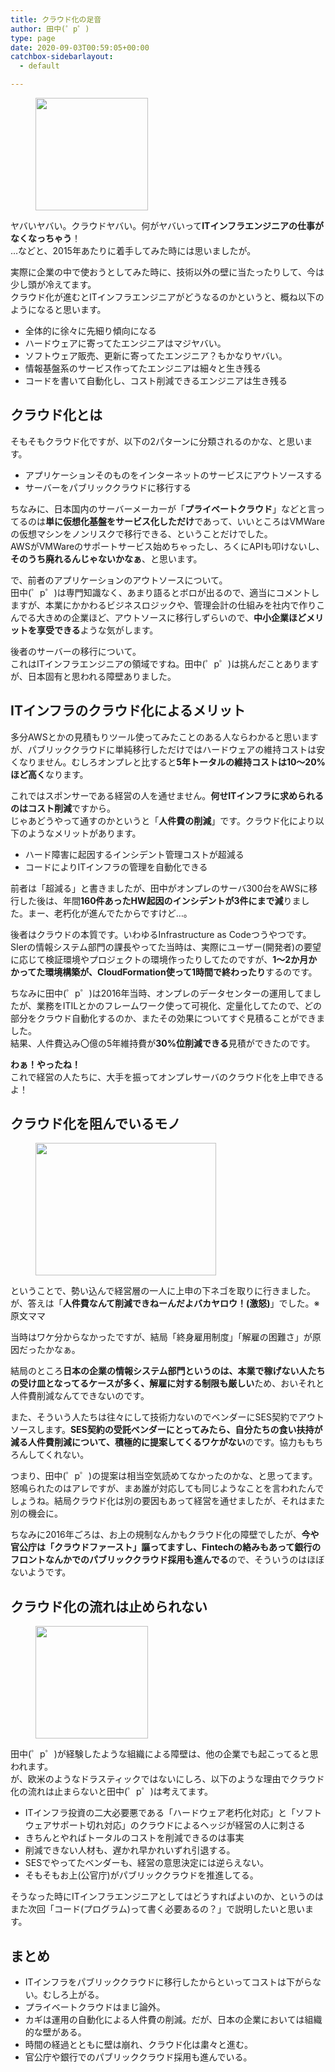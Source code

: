 ```yaml
---
title: クラウド化の足音
author: 田中(゜p゜)
type: page
date: 2020-09-03T00:59:05+00:00
catchbox-sidebarlayout:
  - default

---
```

<div class="wp-block-image">
  <figure class="aligncenter size-large"><img loading="lazy" width="180" height="180" src="/wp-content/uploads/2020/09/computer_cloud_system.png" alt="" class="wp-image-280" srcset="https://tmp-net.biz/wp-content/uploads/2020/09/computer_cloud_system.png 180w, https://tmp-net.biz/wp-content/uploads/2020/09/computer_cloud_system-150x150.png 150w" sizes="(max-width: 180px) 100vw, 180px" /></figure>
</div>

ヤバいヤバい。クラウドヤバい。何がヤバいって**ITインフラエンジニアの仕事がなくなっちゃう**！  
…などと、2015年あたりに着手してみた時には思いましたが。  
  
実際に企業の中で使おうとしてみた時に、技術以外の壁に当たったりして、今は少し頭が冷えてます。  
クラウド化が進むとITインフラエンジニアがどうなるのかというと、概ね以下のようになると思います。

  * 全体的に徐々に先細り傾向になる
  * ハードウェアに寄ってたエンジニアはマジヤバい。
  * ソフトウェア販売、更新に寄ってたエンジニア？もかなりヤバい。
  * 情報基盤系のサービス作ってたエンジニアは細々と生き残る
  * コードを書いて自動化し、コスト削減できるエンジニアは生き残る

## クラウド化とは

そもそもクラウド化ですが、以下の2パターンに分類されるのかな、と思います。

  * アプリケーションそのものをインターネットのサービスにアウトソースする
  * サーバーをパブリッククラウドに移行する

ちなみに、日本国内のサーバーメーカーが「**プライベートクラウド**」などと言ってるのは**単に仮想化基盤をサービス化しただけ**であって、いいところはVMWareの仮想マシンをノンリスクで移行できる、ということだけでした。  
AWSがVMWareのサポートサービス始めちゃったし、ろくにAPIも叩けないし、**そのうち廃れるんじゃないかなぁ**、と思います。  
  
で、前者のアプリケーションのアウトソースについて。  
田中(゜p゜)は専門知識なく、あまり語るとボロが出るので、適当にコメントしますが、本業にかかわるビジネスロジックや、管理会計の仕組みを社内で作りこんでる大きめの企業ほど、アウトソースに移行しずらいので、**中小企業ほどメリットを享受できる**ような気がします。  
  
後者のサーバーの移行について。  
これはITインフラエンジニアの領域ですね。田中(゜p゜)は挑んだことありますが、日本固有と思われる障壁ありました。

## ITインフラのクラウド化によるメリット

多分AWSとかの見積もりツール使ってみたことのある人ならわかると思いますが、パブリッククラウドに単純移行しただけではハードウェアの維持コストは安くなりません。むしろオンプレと比すると**5年トータルの維持コストは10～20%ほど高く**なります。  
  
これではスポンサーである経営の人を通せません。**何せITインフラに求められるのはコスト削減**ですから。  
じゃあどうやって通すのかというと「**人件費の削減**」です。クラウド化により以下のようなメリットがあります。

  * ハード障害に起因するインシデント管理コストが超減る
  * コードによりITインフラの管理を自動化できる

前者は「超減る」と書きましたが、田中がオンプレのサーバ300台をAWSに移行した後は、年間**160件あったHW起因のインシデントが3件にまで減**りました。まー、老朽化が進んでたからですけど…。  
  
後者はクラウドの本質です。いわゆるInfrastructure as Codeつうやつです。  
SIerの情報システム部門の課長やってた当時は、実際にユーザー(開発者)の要望に応じて検証環境やプロジェクトの環境作ったりしてたのですが、**1～2か月かかってた環境構築が、CloudFormation使って1時間で終わったり**するのです。  
  
ちなみに田中(゜p゜)は2016年当時、オンプレのデータセンターの運用してましたが、業務をITILとかのフレームワーク使って可視化、定量化してたので、どの部分をクラウド自動化するのか、またその効果についてすぐ見積ることができました。  
結果、人件費込み〇億の5年維持費が**30%位削減できる**見積ができたのです。  
  
**わぁ！やったね！**  
これで経営の人たちに、大手を振ってオンプレサーバのクラウド化を上申できるよ！

## クラウド化を阻んでいるモノ

<div class="wp-block-image">
  <figure class="aligncenter size-large is-resized"><img loading="lazy" src="/wp-content/uploads/2020/09/shitsuke_hysteria_father-1.png" alt="" class="wp-image-747" width="289" height="212" srcset="https://tmp-net.biz/wp-content/uploads/2020/09/shitsuke_hysteria_father-1.png 550w, https://tmp-net.biz/wp-content/uploads/2020/09/shitsuke_hysteria_father-1-300x220.png 300w" sizes="(max-width: 289px) 100vw, 289px" /></figure>
</div>

ということで、勢い込んで経営層の一人に上申の下ネゴを取りに行きました。  
が、答えは「**人件費なんて削減できねーんだよバカヤロウ！(激怒)**」でした。※原文ママ  
  
当時はワケ分からなかったですが、結局「終身雇用制度」「解雇の困難さ」が原因だったかなぁ。  
  
結局のところ**日本の企業の情報システム部門というのは、本業で稼げない人たちの受け皿となってるケースが多く、解雇に対する制限も厳しい**ため、おいそれと人件費削減なんてできないのです。  
  
また、そういう人たちは往々にして技術力ないのでベンダーにSES契約でアウトソースします。**SES契約の受託ベンダーにとってみたら、自分たちの食い扶持が減る人件費削減について、積極的に提案してくるワケがない**のです。協力ももちろんしてくれない。  
  
つまり、田中(゜p゜)の提案は相当空気読めてなかったのかな、と思ってます。  
怒鳴られたのはアレですが、まあ誰が対応しても同じようなことを言われたんでしょうね。結局クラウド化は別の要因もあって経営を通せましたが、それはまた別の機会に。  
  
ちなみに2016年ごろは、お上の規制なんかもクラウド化の障壁でしたが、**今や官公庁は「クラウドファースト」謳ってますし、Fintechの絡みもあって銀行のフロントなんかでのパブリッククラウド採用も進んでる**ので、そういうのはほぼないようです。

## クラウド化の流れは止められない

<div class="wp-block-image">
  <figure class="aligncenter size-large"><img loading="lazy" width="180" height="180" src="/wp-content/uploads/2020/09/system_integration.png" alt="" class="wp-image-284" srcset="https://tmp-net.biz/wp-content/uploads/2020/09/system_integration.png 180w, https://tmp-net.biz/wp-content/uploads/2020/09/system_integration-150x150.png 150w" sizes="(max-width: 180px) 100vw, 180px" /></figure>
</div>

田中(゜p゜)が経験したような組織による障壁は、他の企業でも起こってると思われます。  
が、欧米のようなドラスティックではないにしろ、以下のような理由でクラウド化の流れは止まらないと田中(゜p゜)は考えてます。

  * ITインフラ投資の二大必要悪である「ハードウェア老朽化対応」と「ソフトウェアサポート切れ対応」のクラウドによるヘッジが経営の人に刺さる
  * きちんとやればトータルのコストを削減できるのは事実
  * 削減できない人材も、遅かれ早かれいずれ引退する。
  * SESでやってたベンダーも、経営の意思決定には逆らえない。
  * そもそもお上(公官庁)がパブリッククラウドを推進してる。

そうなった時にITインフラエンジニアとしてはどうすればよいのか、というのはまた次回「コード(プログラム)って書く必要あるの？」で説明したいと思います。

## まとめ

  * ITインフラをパブリッククラウドに移行したからといってコストは下がらない。むしろ上がる。
  * プライベートクラウドはまじ論外。
  * カギは運用の自動化による人件費の削減。だが、日本の企業においては組織的な壁がある。
  * 時間の経過とともに壁は崩れ、クラウド化は粛々と進む。
  * 官公庁や銀行でのパブリッククラウド採用も進んでいる。